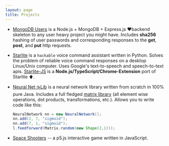 ```yaml
---
layout: page
title: Projects
---
```


- [MongoDB Users](https://github.com/dannydenenberg/mongodb-users) is a Node.js + MongoDB + Express.js ❤️backend skeleton to any user heavy project you might have. Includes <strong>sha256</strong> hashing of user passwords and corresponding responses to the <strong>get</strong>, <strong>post</strong>, and <strong>put</strong> http requests.
- [Starlite](https://github.com/dannydenenberg/Starlight) is a `hackable` voice command assistant written in Python. Solves the problem of reliable voice command responses on a desktop Linux/Unix computer. Uses Google's text-to-speech and speech-to-text apis. [Starlite-JS](https://github.com/dannydenenberg/Starlight-JS) is a <strong>Node.js/TypeScript/Chrome-Extension</strong> port of Starlite ⬆.
- [Neural Net ☕️Lib](https://github.com/dannydenenberg/simple_nn_in_java) is a neural network library written from scratch in 100% pure Java. Includes a full fledged [matrix library](https://github.com/dannydenenberg/simple_nn_in_java/blob/master/src/Matrix.java) (all element wise operations, dot products, transformations, etc.). Allows you to write code like this:

  ```java
  NeuralNetwork nn = new NeuralNetwork();
  nn.add(2, 7, "sigmoid");
  nn.add(7, 1, "sigmoid");
  l.feedforward(Matrix.random(new Shape(2,1)));
  ```

- [Space Shooters](https://github.com/dannydenenberg/space-shooters) -- a p5.js interactive game written in JavaScript.
